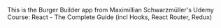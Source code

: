 This is the Burger Builder app from Maximillian Schwarzmüller's Udemy Course: React - The Complete Guide (incl Hooks, React Router, Redux)